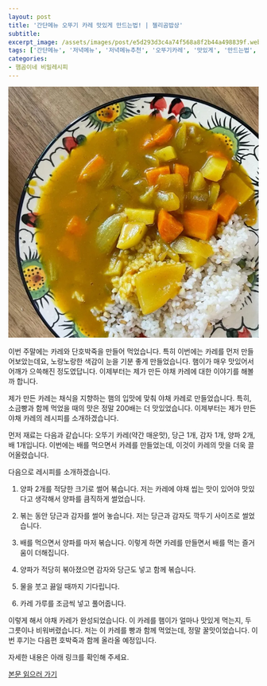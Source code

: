 ```yaml
---
layout: post
title: '간단메뉴 오뚜기 카레 맛있게 만드는법! | 젤리곰밥상'
subtitle: 
excerpt_image: /assets/images/post/e5d293d3c4a74f568a8f2b44a498839f.webp
tags: ['간단메뉴', '저녁메뉴', '저녁메뉴추천', '오뚜기카레', '맛있게', '만드는법', '야채카레', '점심메뉴', '점심메뉴추천', '주말점심', '레시피', '간단레시피', '서이추환영', '서이추']
categories: 
- 햄곰이네 비밀레시피
---
```


![메인 이미지](/assets/images/post/e5d293d3c4a74f568a8f2b44a498839f.webp)

이번 주말에는 카레와 단호박죽을 만들어 먹었습니다. 특히 이번에는 카레를 먼저 만들어보았는데요, 노랑노랑한 색감이 눈을 기분 좋게 만들었습니다. 햄이가 매우 맛있어서 어깨가 으쓱해진 정도였답니다. 이제부터는 제가 만든 야채 카레에 대한 이야기를 해볼까 합니다.

제가 만든 카레는 채식을 지향하는 햄의 입맛에 맞춰 야채 카레로 만들었습니다. 특히, 소금빵과 함께 먹었을 때의 맛은 정말 200배는 더 맛있었습니다. 이제부터는 제가 만든 야채 카레의 레시피를 소개하겠습니다.

먼저 재료는 다음과 같습니다: 오뚜기 카레(약간 매운맛), 당근 1개, 감자 1개, 양파 2개, 배 1개입니다. 이번에는 배를 먹으면서 카레를 만들었는데, 이것이 카레의 맛을 더욱 끌어올렸습니다. 

다음으로 레시피를 소개하겠습니다. 

1. 양파 2개를 적당한 크기로 썰어 볶습니다. 저는 카레에 야채 씹는 맛이 있어야 맛있다고 생각해서 양파를 큼직하게 썰었습니다. 

2. 볶는 동안 당근과 감자를 썰어 놓습니다. 저는 당근과 감자도 깍두기 사이즈로 썰었습니다. 

3. 배를 먹으면서 양파를 마저 볶습니다. 이렇게 하면 카레를 만들면서 배를 먹는 즐거움이 더해집니다. 

4. 양파가 적당히 볶아졌으면 감자와 당근도 넣고 함께 볶습니다. 

5. 물을 붓고 끓일 때까지 기다립니다. 

6. 카레 가루를 조금씩 넣고 풀어줍니다. 

이렇게 해서 야채 카레가 완성되었습니다. 이 카레를 햄이가 얼마나 맛있게 먹는지, 두 그릇이나 비워버렸습니다. 저는 이 카레를 빵과 함께 먹었는데, 정말 꿀맛이었습니다. 이번 후기는 다음편 호박죽과 함께 올라올 예정입니다. 

자세한 내용은 아래 링크를 확인해 주세요.

[본문 읽으러 가기](https://m.blog.naver.com/ham_eaten_jellybear/223202815872)
